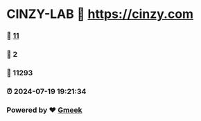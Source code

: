 # CINZY-LAB :link: https://cinzy.com 
### :page_facing_up: [11](https://cinzy.com/tag.html) 
### :speech_balloon: 2 
### :hibiscus: 11293 
### :alarm_clock: 2024-07-19 19:21:34 
### Powered by :heart: [Gmeek](https://github.com/Meekdai/Gmeek)
